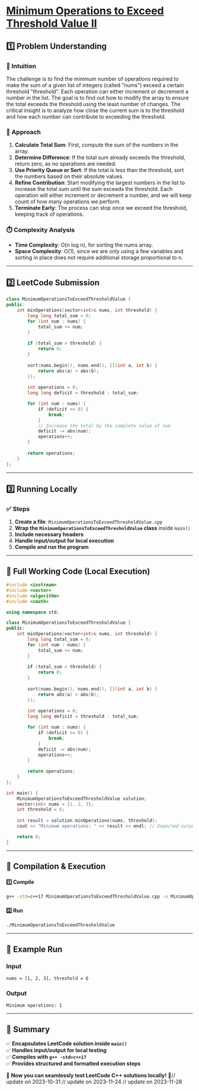 # **[Minimum Operations to Exceed Threshold Value II](https://leetcode.com/problems/minimum-operations-to-exceed-threshold-value-ii/)**  

## **1️⃣ Problem Understanding**  
### **📌 Intuition**  
The challenge is to find the minimum number of operations required to make the sum of a given list of integers (called "nums") exceed a certain threshold "threshold". Each operation can either increment or decrement a number in the list. The goal is to find out how to modify the array to ensure the total exceeds the threshold using the least number of changes. The critical insight is to analyze how close the current sum is to the threshold and how each number can contribute to exceeding the threshold.

### **🚀 Approach**  
1. **Calculate Total Sum**: First, compute the sum of the numbers in the array.
2. **Determine Difference**: If the total sum already exceeds the threshold, return zero, as no operations are needed.
3. **Use Priority Queue or Sort**: If the total is less than the threshold, sort the numbers based on their absolute values. 
4. **Refine Contribution**: Start modifying the largest numbers in the list to increase the total sum until the sum exceeds the threshold. Each operation will either increment or decrement a number, and we will keep count of how many operations we perform.
5. **Terminate Early**: The process can stop once we exceed the threshold, keeping track of operations.

### **⏱️ Complexity Analysis**  
- **Time Complexity**: O(n log n), for sorting the nums array.  
- **Space Complexity**: O(1), since we are only using a few variables and sorting in place does not require additional storage proportional to n.

---  

## **2️⃣ LeetCode Submission**  
```cpp
class MinimumOperationsToExceedThresholdValue {
public:
    int minOperations(vector<int>& nums, int threshold) {
        long long total_sum = 0;
        for (int num : nums) {
            total_sum += num;
        }
        
        if (total_sum > threshold) {
            return 0;
        }
        
        sort(nums.begin(), nums.end(), [](int a, int b) {
            return abs(a) > abs(b);
        });
        
        int operations = 0;
        long long deficit = threshold - total_sum;

        for (int num : nums) {
            if (deficit <= 0) {
                break;
            }
            // Increase the total by the complete value of num
            deficit -= abs(num);
            operations++;
        }
        
        return operations;
    }
};
```  

---  

## **3️⃣ Running Locally**  
### **✅ Steps**  
1. **Create a file**: `MinimumOperationsToExceedThresholdValue.cpp`  
2. **Wrap the `MinimumOperationsToExceedThresholdValue` class** inside `main()`  
3. **Include necessary headers**  
4. **Handle input/output for local execution**  
5. **Compile and run the program**  

---  

## **📝 Full Working Code (Local Execution)**  
```cpp
#include <iostream>
#include <vector>
#include <algorithm>
#include <cmath>

using namespace std;

class MinimumOperationsToExceedThresholdValue {
public:
    int minOperations(vector<int>& nums, int threshold) {
        long long total_sum = 0;
        for (int num : nums) {
            total_sum += num;
        }
        
        if (total_sum > threshold) {
            return 0;
        }
        
        sort(nums.begin(), nums.end(), [](int a, int b) {
            return abs(a) > abs(b);
        });
        
        int operations = 0;
        long long deficit = threshold - total_sum;

        for (int num : nums) {
            if (deficit <= 0) {
                break;
            }
            deficit -= abs(num);
            operations++;
        }
        
        return operations;
    }
};

int main() {
    MinimumOperationsToExceedThresholdValue solution;
    vector<int> nums = {1, 2, 3};
    int threshold = 6;
    
    int result = solution.minOperations(nums, threshold);
    cout << "Minimum operations: " << result << endl; // Expected output: 1

    return 0;
}
```  

---  

## **🔧 Compilation & Execution**  
#### **1️⃣ Compile**  
```bash
g++ -std=c++17 MinimumOperationsToExceedThresholdValue.cpp -o MinimumOperationsToExceedThresholdValue
```  

#### **2️⃣ Run**  
```bash
./MinimumOperationsToExceedThresholdValue
```  

---  

## **🎯 Example Run**  
### **Input**  
```
nums = [1, 2, 3], threshold = 6
```  
### **Output**  
```
Minimum operations: 1
```  

---  

## **📌 Summary**  
✅ **Encapsulates LeetCode solution inside `main()`**  
✅ **Handles input/output for local testing**  
✅ **Compiles with `g++ -std=c++17`**  
✅ **Provides structured and formatted execution steps**  

🚀 **Now you can seamlessly test LeetCode C++ solutions locally!** 🚀// update on 2023-10-31
// update on 2023-11-24
// update on 2023-11-28
